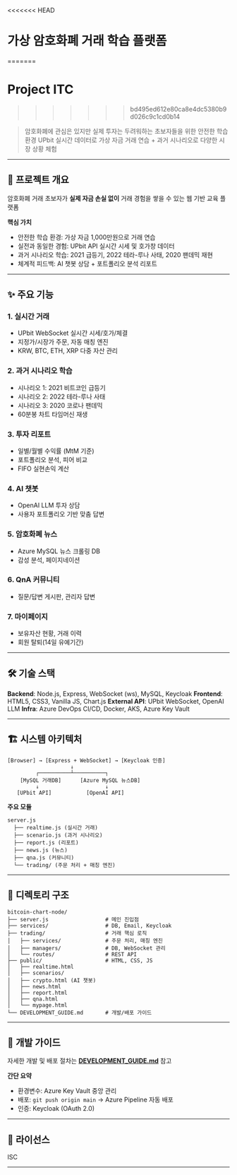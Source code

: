 <<<<<<< HEAD
# 가상 암호화폐 거래 학습 플랫폼
=======
# Project ITC
>>>>>>> bd495ed612e80ca8e4dc5380b9d026c9c1cd0b14

> 암호화폐에 관심은 있지만 실제 투자는 두려워하는 초보자들을 위한 안전한 학습 환경
> UPbit 실시간 데이터로 가상 자금 거래 연습 + 과거 시나리오로 다양한 시장 상황 체험

---

## 🎯 프로젝트 개요

암호화폐 거래 초보자가 **실제 자금 손실 없이** 거래 경험을 쌓을 수 있는 웹 기반 교육 플랫폼

**핵심 가치**

- 안전한 학습 환경: 가상 자금 1,000만원으로 거래 연습
- 실전과 동일한 경험: UPbit API 실시간 시세 및 호가창 데이터
- 과거 시나리오 학습: 2021 급등기, 2022 테라-루나 사태, 2020 팬데믹 재현
- 체계적 피드백: AI 챗봇 상담 + 포트폴리오 분석 리포트

---

## ✨ 주요 기능

### 1. 실시간 거래

- UPbit WebSocket 실시간 시세/호가/체결
- 지정가/시장가 주문, 자동 매칭 엔진
- KRW, BTC, ETH, XRP 다중 자산 관리

### 2. 과거 시나리오 학습

- 시나리오 1: 2021 비트코인 급등기
- 시나리오 2: 2022 테라-루나 사태
- 시나리오 3: 2020 코로나 팬데믹
- 60분봉 차트 타임머신 재생

### 3. 투자 리포트

- 일별/월별 수익률 (MtM 기준)
- 포트폴리오 분석, 피어 비교
- FIFO 실현손익 계산

### 4. AI 챗봇

- OpenAI LLM 투자 상담
- 사용자 포트폴리오 기반 맞춤 답변

### 5. 암호화폐 뉴스

- Azure MySQL 뉴스 크롤링 DB
- 감성 분석, 페이지네이션

### 6. QnA 커뮤니티

- 질문/답변 게시판, 관리자 답변

### 7. 마이페이지

- 보유자산 현황, 거래 이력
- 회원 탈퇴(14일 유예기간)

---

## 🛠 기술 스택

**Backend**: Node.js, Express, WebSocket (ws), MySQL, Keycloak
**Frontend**: HTML5, CSS3, Vanilla JS, Chart.js
**External API**: UPbit WebSocket, OpenAI LLM
**Infra**: Azure DevOps CI/CD, Docker, AKS, Azure Key Vault

---

## 🏗 시스템 아키텍처

```
[Browser] → [Express + WebSocket] → [Keycloak 인증]
                    ↓
         ┌──────────┴──────────┐
    [MySQL 거래DB]      [Azure MySQL 뉴스DB]
         ↓                     ↓
   [UPbit API]           [OpenAI API]
```

**주요 모듈**

```
server.js
  ├── realtime.js (실시간 거래)
  ├── scenario.js (과거 시나리오)
  ├── report.js (리포트)
  ├── news.js (뉴스)
  ├── qna.js (커뮤니티)
  └── trading/ (주문 처리 + 매칭 엔진)
```

---

## 📂 디렉토리 구조

```
bitcoin-chart-node/
├── server.js                  # 메인 진입점
├── services/                  # DB, Email, Keycloak
├── trading/                   # 거래 핵심 로직
│   ├── services/              # 주문 처리, 매칭 엔진
│   ├── managers/              # DB, WebSocket 관리
│   └── routes/                # REST API
├── public/                    # HTML, CSS, JS
│   ├── realtime.html
│   ├── scenarios/
│   ├── crypto.html (AI 챗봇)
│   ├── news.html
│   ├── report.html
│   ├── qna.html
│   └── mypage.html
└── DEVELOPMENT_GUIDE.md       # 개발/배포 가이드
```

---

## 📘 개발 가이드

자세한 개발 및 배포 절차는 **[DEVELOPMENT_GUIDE.md](./DEVELOPMENT_GUIDE.md)** 참고

**간단 요약**

- 환경변수: Azure Key Vault 중앙 관리
- 배포: `git push origin main` → Azure Pipeline 자동 배포
- 인증: Keycloak (OAuth 2.0)

---

## 📄 라이선스

ISC

---
